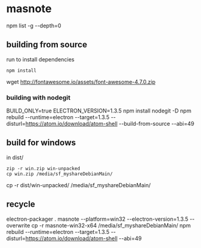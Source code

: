 # masnotenpm list -g --depth=0## building from sourcerun to install dependencies```npm install```wget http://fontawesome.io/assets/font-awesome-4.7.0.zip### building with nodegit BUILD_ONLY=true ELECTRON_VERSION=1.3.5 npm install nodegit -Dnpm rebuild --runtime=electron --target=1.3.5 --disturl=https://atom.io/download/atom-shell --build-from-source --abi=49## build for windowsin dist/```zip -r win.zip win-unpackedcp win.zip /media/sf_myshareDebianMain/```cp -r dist/win-unpacked/ /media/sf_myshareDebianMain/## recycle electron-packager . masnote --platform=win32 --electron-version=1.3.5 --overwritecp -r masnote-win32-x64 /media/sf_myshareDebianMain/npm rebuild --runtime=electron --target=1.3.5 --disturl=https://atom.io/download/atom-shell --abi=49